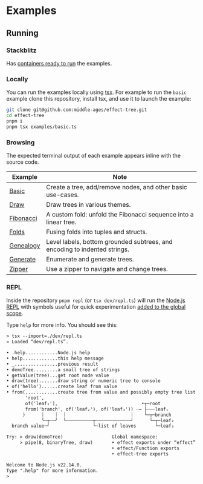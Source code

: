 # Examples

## Running

### Stackblitz

Has [containers ready to run](https://stackblitz.com/~/github.com/middle-ages/effect-tree) the examples.

### Locally

You can run the examples locally using [tsx](https://www.npmjs.com/package/tsx). For example to run the `basic` example clone this repository, install tsx, and use it to launch the example:

```sh
git clone git@github.com:middle-ages/effect-tree.git
cd effect-tree
pnpm i
pnpm tsx examples/basic.ts
```

### Browsing

The expected terminal output of each example appears inline with the source code.

| Example                                                                                | Note                                                                     |
|----------------------------------------------------------------------------------------|--------------------------------------------------------------------------|
| [Basic](https://github.com/middle-ages/effect-tree/blob/main/examples/basic.ts)        | Create a tree, add/remove nodes, and other basic use-cases.              |
| [Draw](https://github.com/middle-ages/effect-tree/blob/main/examples/draw.ts)          | Draw trees in various themes.                                            |
| [Fibonacci](https://github.com/middle-ages/effect-tree/blob/main/examples/fibonacci.ts)| A custom fold: unfold the Fibonacci sequence into a linear tree.         |
| [Folds](https://github.com/middle-ages/effect-tree/blob/main/examples/folds.ts)        | Fusing folds into tuples and structs.                                    |
| [Genealogy](https://github.com/middle-ages/effect-tree/blob/main/examples/genealogy.ts)| Level labels, bottom grounded subtrees, and encoding to indented strings.|
| [Generate](https://github.com/middle-ages/effect-tree/blob/main/examples/generate.ts)  | Enumerate and generate trees.                                            |
| [Zipper](https://github.com/middle-ages/effect-tree/blob/main/examples/zipper.ts)      | Use a zipper to navigate and change trees.                               |

### REPL

Inside the repository `pnpm repl` (or `tsx dev/repl.ts`) will run the [Node.js REPL](https://nodejs.org/api/repl.html) with symbols useful for
quick experimentation [added to the global scope](https://github.com/middle-ages/effect-tree/blob/main/dev/repl.ts).

Type `help` for more info. You should see this:

```txt
> tsx --import=./dev/repl.ts
» Loaded “dev/repl.ts”.

• .help............Node.js help
• help.............this help message
• _................previous result
• demoTree.........a small tree of strings
• getValue(tree)...get root node value
• draw(tree).......draw string or numeric tree to console
• of('hello')......create leaf from value
• from(............create tree from value and possibly empty tree list
       'root',
       of('leaf₁'),                               •┬─root
       from('branch', of('leaf₂'), of('leaf₃')) ┄→ ├───leaf₁
      )      ┊    ┊  ┊                        ┊    └─┬─branch
             ╰┄┬┄┄╯  ╰┄┄┄┄┄┄┄┄┄┄┬┄┄┄┄┄┄┄┄┄┄┄┄┄╯      └─┬─leaf₂
  branch value┄╯                ╰┄list of leaves       └─leaf₃

Try: > draw(demoTree)                  Global namespace:
     > pipe(8, binaryTree, draw)       ‣ effect exports under “effect”
                                       ‣ effect/Function exports
                                       ‣ effect-tree exports

Welcome to Node.js v22.14.0.
Type ".help" for more information.
>
```
